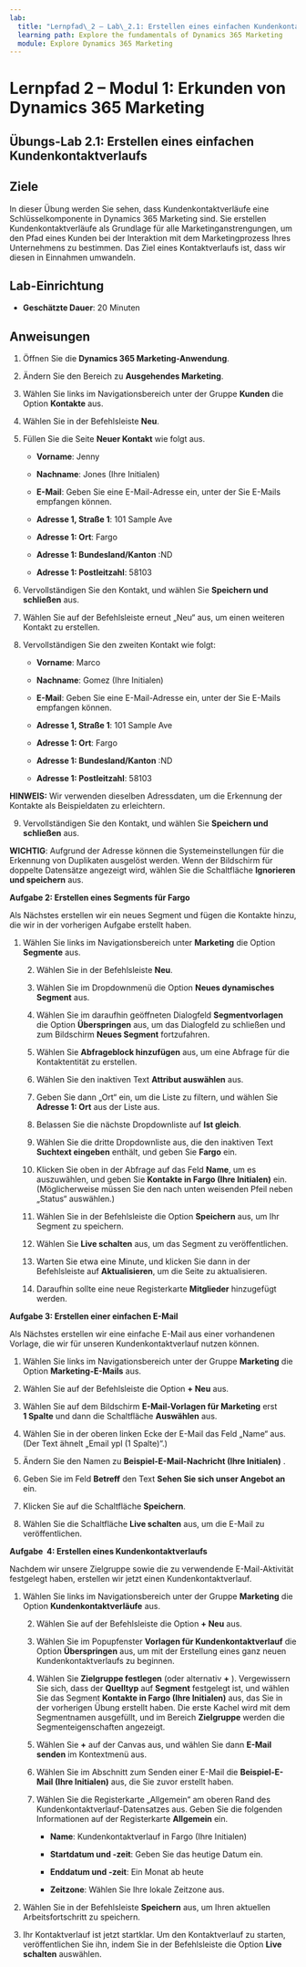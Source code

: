 ```yaml
---
lab:
  title: "Lernpfad\_2 – Lab\_2.1: Erstellen eines einfachen Kundenkontaktverlaufs"
  learning path: Explore the fundamentals of Dynamics 365 Marketing
  module: Explore Dynamics 365 Marketing
---
```


Lernpfad 2 – Modul 1: Erkunden von Dynamics 365 Marketing
========================

## Übungs-Lab 2.1: Erstellen eines einfachen Kundenkontaktverlaufs

## Ziele

In dieser Übung werden Sie sehen, dass Kundenkontaktverläufe eine Schlüsselkomponente in Dynamics 365 Marketing sind. Sie erstellen Kundenkontaktverläufe als Grundlage für alle Marketinganstrengungen, um den Pfad eines Kunden bei der Interaktion mit dem Marketingprozess Ihres Unternehmens zu bestimmen. Das Ziel eines Kontaktverlaufs ist, dass wir diesen in Einnahmen umwandeln.

## Lab-Einrichtung

  - **Geschätzte Dauer**: 20 Minuten

## Anweisungen

1. Öffnen Sie die **Dynamics 365 Marketing-Anwendung**.

2. Ändern Sie den Bereich zu **Ausgehendes Marketing**. 

3. Wählen Sie links im Navigationsbereich unter der Gruppe **Kunden** die Option **Kontakte** aus.

4. Wählen Sie in der Befehlsleiste **Neu**.

5. Füllen Sie die Seite **Neuer Kontakt** wie folgt aus.

    - **Vorname**: Jenny

    - **Nachname**: Jones (Ihre Initialen)

    - **E-Mail**: Geben Sie eine E-Mail-Adresse ein, unter der Sie E-Mails empfangen können.

    - **Adresse 1, Straße 1**: 101 Sample Ave

    - **Adresse 1: Ort**: Fargo

    - **Adresse 1: Bundesland/Kanton** :ND

    - **Adresse 1: Postleitzahl**: 58103

6. Vervollständigen Sie den Kontakt, und wählen Sie **Speichern und schließen** aus.

7. Wählen Sie auf der Befehlsleiste erneut „Neu“ aus, um einen weiteren Kontakt zu erstellen.

8. Vervollständigen Sie den zweiten Kontakt wie folgt:

    - **Vorname**: Marco

    - **Nachname**: Gomez (Ihre Initialen)

    - **E-Mail**: Geben Sie eine E-Mail-Adresse ein, unter der Sie E-Mails empfangen können.

    - **Adresse 1, Straße 1**: 101 Sample Ave

    - **Adresse 1: Ort**: Fargo

    - **Adresse 1: Bundesland/Kanton** :ND

    - **Adresse 1: Postleitzahl**: 58103

**HINWEIS:** Wir verwenden dieselben Adressdaten, um die Erkennung der Kontakte als Beispieldaten zu erleichtern. 

9. Vervollständigen Sie den Kontakt, und wählen Sie **Speichern und schließen** aus.

**WICHTIG**: Aufgrund der Adresse können die Systemeinstellungen für die Erkennung von Duplikaten ausgelöst werden. Wenn der Bildschirm für doppelte Datensätze angezeigt wird, wählen Sie die Schaltfläche **Ignorieren und speichern** aus. 

**Aufgabe 2: Erstellen eines Segments für Fargo** 

Als Nächstes erstellen wir ein neues Segment und fügen die Kontakte hinzu, die wir in der vorherigen Aufgabe erstellt haben. 

1. Wählen Sie links im Navigationsbereich unter **Marketing** die Option **Segmente** aus. 

    2. Wählen Sie in der Befehlsleiste **Neu**.

    3. Wählen Sie im Dropdownmenü die Option **Neues dynamisches Segment** aus.

    4. Wählen Sie im daraufhin geöffneten Dialogfeld **Segmentvorlagen** die Option **Überspringen** aus, um das Dialogfeld zu schließen und zum Bildschirm **Neues Segment** fortzufahren.

    5. Wählen Sie **Abfrageblock hinzufügen** aus, um eine Abfrage für die Kontaktentität zu erstellen. 

    6. Wählen Sie den inaktiven Text **Attribut auswählen** aus. 

    7. Geben Sie dann „Ort“ ein, um die Liste zu filtern, und wählen Sie **Adresse 1: Ort** aus der Liste aus.

    8. Belassen Sie die nächste Dropdownliste auf **Ist gleich**. 

    9. Wählen Sie die dritte Dropdownliste aus, die den inaktiven Text **Suchtext eingeben** enthält, und geben Sie **Fargo** ein.

    10. Klicken Sie oben in der Abfrage auf das Feld **Name**, um es auszuwählen, und geben Sie **Kontakte in Fargo (Ihre Initialen)** ein. (Möglicherweise müssen Sie den nach unten weisenden Pfeil neben „Status“ auswählen.)

    11. Wählen Sie in der Befehlsleiste die Option **Speichern** aus, um Ihr Segment zu speichern.

    12. Wählen Sie **Live schalten** aus, um das Segment zu veröffentlichen.

    13. Warten Sie etwa eine Minute, und klicken Sie dann in der Befehlsleiste auf **Aktualisieren**, um die Seite zu aktualisieren. 

    14. Daraufhin sollte eine neue Registerkarte **Mitglieder** hinzugefügt werden. 

 

**Aufgabe 3: Erstellen einer einfachen E-Mail** 

Als Nächstes erstellen wir eine einfache E-Mail aus einer vorhandenen Vorlage, die wir für unseren Kundenkontaktverlauf nutzen können. 

1. Wählen Sie links im Navigationsbereich unter der Gruppe **Marketing** die Option **Marketing-E-Mails** aus.

2. Wählen Sie auf der Befehlsleiste die Option **+ Neu** aus.

3. Wählen Sie auf dem Bildschirm **E-Mail-Vorlagen für Marketing** erst **1 Spalte** und dann die Schaltfläche **Auswählen** aus. 

4. Wählen Sie in der oberen linken Ecke der E-Mail das Feld „Name“ aus. (Der Text ähnelt „Email ypl (1 Spalte)“.)

5. Ändern Sie den Namen zu **Beispiel-E-Mail-Nachricht (Ihre Initialen)** .

6. Geben Sie im Feld **Betreff** den Text **Sehen Sie sich unser Angebot an** ein. 

7. Klicken Sie auf die Schaltfläche **Speichern**. 

8. Wählen Sie die Schaltfläche **Live schalten** aus, um die E-Mail zu veröffentlichen. 

 

**Aufgabe  4: Erstellen eines Kundenkontaktverlaufs** 

Nachdem wir unsere Zielgruppe sowie die zu verwendende E-Mail-Aktivität festgelegt haben, erstellen wir jetzt einen Kundenkontaktverlauf. 

1. Wählen Sie links im Navigationsbereich unter der Gruppe **Marketing** die Option **Kundenkontaktverläufe** aus.

    2. Wählen Sie auf der Befehlsleiste die Option **+ Neu** aus.

    3. Wählen Sie im Popupfenster **Vorlagen für Kundenkontaktverlauf** die Option **Überspringen** aus, um mit der Erstellung eines ganz neuen Kundenkontaktverlaufs zu beginnen.

    4. Wählen Sie **Zielgruppe festlegen** (oder alternativ **+** ). Vergewissern Sie sich, dass der **Quelltyp** auf **Segment** festgelegt ist, und wählen Sie das Segment **Kontakte in Fargo (Ihre Initialen)** aus, das Sie in der vorherigen Übung erstellt haben. Die erste Kachel wird mit dem Segmentnamen ausgefüllt, und im Bereich **Zielgruppe** werden die Segmenteigenschaften angezeigt.

    5. Wählen Sie **+** auf der Canvas aus, und wählen Sie dann **E-Mail senden** im Kontextmenü aus.

    6. Wählen Sie im Abschnitt zum Senden einer E-Mail die **Beispiel-E-Mail (Ihre Initialen)** aus, die Sie zuvor erstellt haben.

    7. Wählen Sie die Registerkarte „Allgemein“ am oberen Rand des Kundenkontaktverlauf-Datensatzes aus. Geben Sie die folgenden Informationen auf der Registerkarte **Allgemein** ein.

        - **Name**: Kundenkontaktverlauf in Fargo (Ihre Initialen)

        - **Startdatum und -zeit**: Geben Sie das heutige Datum ein.

        - **Enddatum und -zeit**: Ein Monat ab heute

        - **Zeitzone**: Wählen Sie Ihre lokale Zeitzone aus.

8. Wählen Sie in der Befehlsleiste **Speichern** aus, um Ihren aktuellen Arbeitsfortschritt zu speichern.

9. Ihr Kontaktverlauf ist jetzt startklar. Um den Kontaktverlauf zu starten, veröffentlichen Sie ihn, indem Sie in der Befehlsleiste die Option **Live schalten** auswählen.

 
